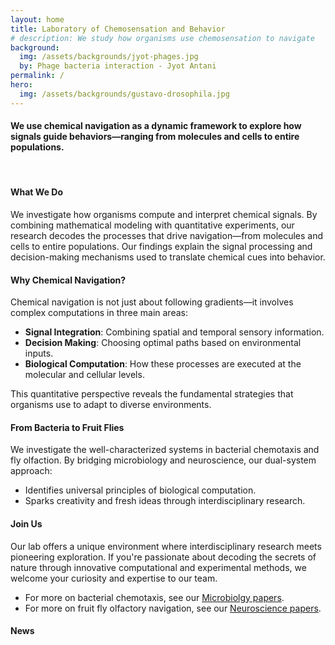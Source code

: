 ```yaml
---
layout: home
title: Laboratory of Chemosensation and Behavior
# description: We study how organisms use chemosensation to navigate
background:
  img: /assets/backgrounds/jyot-phages.jpg
  by: Phage bacteria interaction - Jyot Antani
permalink: /
hero:
  img: /assets/backgrounds/gustavo-drosophila.jpg
---
```


#### We use chemical navigation as a dynamic framework to explore how signals guide behaviors—ranging from molecules and cells to entire populations.

<br>

#### What We Do

We investigate how organisms compute and interpret chemical signals. By combining mathematical modeling with quantitative experiments, our research decodes the processes that drive navigation—from molecules and cells to entire populations. Our findings explain the signal processing and decision-making mechanisms used to translate chemical cues into behavior.


<div class="fakeheader bg-image" style="background-image: url('{{ page.hero.img | relative_url }}')"></div>

#### Why Chemical Navigation?

Chemical navigation is not just about following gradients—it involves complex computations in three main areas:

<div class="col-lg">
    <ul class="fa-ul">
        <li>
            <i class="fa-li fa fa-chevron-circle-right"></i> <strong>Signal Integration</strong>: Combining spatial and temporal sensory information.
        </li>
        <li>
            <i class="fa-li fa fa-chevron-circle-right"></i> <strong>Decision Making</strong>: Choosing optimal paths based on environmental inputs.
        </li>
        <li>
            <i class="fa-li fa fa-chevron-circle-right"></i> <strong>Biological Computation</strong>: How these processes are executed at the molecular and cellular levels.
        </li>
    </ul>
</div>

This quantitative perspective reveals the fundamental strategies that organisms use to adapt to diverse environments.

#### From Bacteria to Fruit Flies

We investigate the well-characterized systems in bacterial chemotaxis and fly olfaction. By bridging microbiology and neuroscience, our dual-system approach:
<div class="col-lg">
    <ul class="fa-ul">
        <li>
            <i class="fa-li fa fa-chevron-circle-right"></i> Identifies universal principles of biological computation.
        </li>
        <li>
            <i class="fa-li fa fa-chevron-circle-right"></i> Sparks creativity and fresh ideas through interdisciplinary research.
        </li>
    </ul>
</div>

#### Join Us

Our lab offers a unique environment where interdisciplinary research meets pioneering exploration. If you're passionate about decoding the secrets of nature through innovative computational and experimental methods, we welcome your curiosity and expertise to our team.

<div class="col-lg">
    <ul class="fa-ul">
        <li>
			<i class="fa-li fa fa-chevron-circle-right"></i> For more on bacterial chemotaxis, see our <a href="pubs-micro/">Microbiolgy papers</a>.
        </li>
        <li>
			<i class="fa-li fa fa-chevron-circle-right"></i> For more on fruit fly olfactory navigation, see our <a href="pubs-neuro/">Neuroscience papers</a>.
        </li>
    </ul>
</div>

#### News